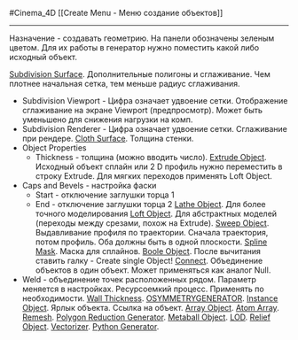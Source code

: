 #Cinema_4D 
[[Create Menu - Меню создание объектов]]
__________
Назначение - создавать геометрию. На панели обозначены зеленым цветом. Для их работы в генератор нужно поместить какой либо исходный объект.

[Subdivision Surface](https://help.maxon.net/c4d/2023/en-us/Content/html/OSDS.html?TocPath=Create%2520Menu%257CGenerators%257CSubdivision%2520Surface%257C_____0). Дополнительные полигоны и сглаживание. Чем плотнее начальная сетка, тем меньше радиус сглаживания.
 - Subdivision Viewport - Цифра означает удвоение сетки. Отображение сглаживание на экране Viewport (предпросмотр). Может быть уменьшено для снижения нагрузки на комп.
 - Subdivision Renderer - Цифра означает удвоение сетки. Сглаживание при рендере.
[Cloth Surface](https://help.maxon.net/c4d/2023/en-us/Content/html/CNURBSOBJECT.html?TocPath=Create%2520Menu%257CGenerators%257CCloth%2520Surface%257C_____0). Толщина стенки.
 - Object Properties
	 - Thickness - толщина (можно вводить число).
[Extrude Object](https://help.maxon.net/c4d/2023/en-us/Content/html/OEXTRUDE.html?TocPath=Create%2520Menu%257CGenerators%257CExtrude%2520Object%257C_____0). Исходный объект сплайн или 2 D профиль нужно переместить в строку Extrude. Для мягких переходов применять Loft Object.
 - Caps and Bevels - настройка фаски 
	 - Start - отключение заглушки торца 1
	 - End - отключение заглушки торца 2
[Lathe Object](https://help.maxon.net/c4d/2023/en-us/Content/html/OLATHE.html?TocPath=Create%2520Menu%257CGenerators%257CLathe%2520Object%257C_____0). Для более точного моделирования
[Loft Object](https://help.maxon.net/c4d/2023/en-us/Content/html/OLOFT.html?TocPath=Create%2520Menu%257CGenerators%257CLoft%2520Object%257C_____0). Для абстрактных моделей (переходы между срезами, похож на Extrude).
[Sweep Object](https://help.maxon.net/c4d/2023/en-us/Content/html/OSWEEP.html?TocPath=Create%2520Menu%257CGenerators%257CSweep%2520Object%257C_____0). Выдавливание профиля по траектории. Сначала траектория, потом профиль. Оба должны быть в одной плоскости.
[Spline Mask](https://help.maxon.net/c4d/2023/en-us/Content/html/OMOGRAPH_SPLINEMASK.html?TocPath=Create%2520Menu%257CGenerators%257CSpline%2520Mask%257C_____0). Маска для сплайнов.
[Boole Object](https://help.maxon.net/c4d/2023/en-us/Content/html/OBOOLE.html?TocPath=Create%2520Menu%257CGenerators%257CBoole%2520Object%257C_____0). После вычитания ставить галку - Create single Object!
[Connect](https://help.maxon.net/c4d/2023/en-us/Content/html/OCONNECTOR.html?TocPath=Create%2520Menu%257CGenerators%257CConnect%257C_____0). Объединение объектов в один объект. Может применяться как аналог Null.
- Weld - объединение точек расположенных рядом. Параметр меняется в настройках. Ресурсоемкий процесс. Применять по необходимости.
[Wall Thickness](https://help.maxon.net/c4d/2023/en-us/Content/html/OSOLIDIFYGENERATOR.html?TocPath=Create%2520Menu%257CGenerators%257CWall%2520Thickness%257C_____0).
[OSYMMETRYGENERATOR](https://help.maxon.net/c4d/2023/en-us/Content/html/OSYMMETRYGENERATOR.html?TocPath=Create%2520Menu%257CGenerators%257COSYMMETRYGENERATOR%257C_____0).
[Instance Object](https://help.maxon.net/c4d/2023/en-us/Content/html/OINSTANCE.html?TocPath=Create%2520Menu%257CGenerators%257CInstance%2520Object%257C_____0). Ярлык объекта. Ссылка на объект.
[Array Object](https://help.maxon.net/c4d/2023/en-us/Content/html/OARRAY.html?TocPath=Create%2520Menu%257CGenerators%257CArray%2520Object%257C_____0).
[Atom Array](https://help.maxon.net/c4d/2023/en-us/Content/html/OATOMARRAY.html?TocPath=Create%2520Menu%257CGenerators%257CAtom%2520Array%257C_____0).
[Remesh](https://help.maxon.net/c4d/2023/en-us/Content/html/OREMESH.html?TocPath=Create%2520Menu%257CGenerators%257CRemesh%257C_____0).
[Polygon Reduction Generator](https://help.maxon.net/c4d/2023/en-us/Content/html/OPOLYREDUXGEN.html?TocPath=Create%2520Menu%257CGenerators%257CPolygon%2520Reduction%2520Generator%257C_____0).
[Metaball Object](https://help.maxon.net/c4d/2023/en-us/Content/html/OMETABALL.html?TocPath=Create%2520Menu%257CGenerators%257CMetaball%2520Object%257C_____0).
[LOD](https://help.maxon.net/c4d/2023/en-us/Content/html/OLOD.html?TocPath=Create%2520Menu%257CGenerators%257CLOD%257C_____0).
[Relief Object](https://help.maxon.net/c4d/2023/en-us/Content/html/ORELIEF.html?TocPath=Create%2520Menu%257CGenerators%257CRelief%2520Object%257C_____0).
[Vectorizer](https://help.maxon.net/c4d/2023/en-us/Content/html/OSPLINECONTOUR.html?TocPath=Create%2520Menu%257CGenerators%257CVectorizer%257C_____0).
[Python Generator](https://help.maxon.net/c4d/2023/en-us/Content/html/OPYTHON.html?TocPath=Create%2520Menu%257CGenerators%257CPython%2520Generator%257C_____0).

